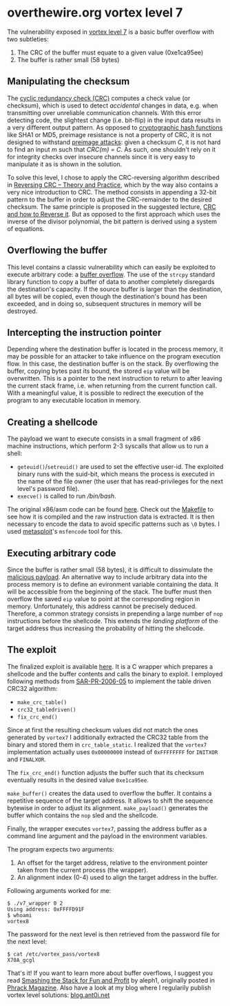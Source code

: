 overthewire.org vortex level 7
==============================

The vulnerability exposed in [vortex level 7][vortex7] is a
basic buffer overflow with two subtleties:

1. The CRC of the buffer must equate to a given value (0xe1ca95ee)
2. The buffer is rather small (58 bytes)


Manipulating the checksum
-------------------------

The [cyclic redundancy check (CRC)][wiki-crc] computes a check  value (or checksum), which is used to detect 
*accidental* changes in data, e.g. when transmitting over unreliable communication channels. With this
error detecting code, the slightest change (i.e. bit-flip) in the input data results in a very different
output pattern. As opposed to [cryptographic hash functions][wiki-crypto-hash] like SHA1 or MD5, 
preimage resistance is not a property of CRC, it is not designed to withstand 
[preimage attacks][wiki-preimage-attacks]: given a checksum *C*, it is not hard to 
find an input *m* such that *CRC(m) = C*. As such, one shouldn't rely on it for integrity checks over 
insecure channels since it is very easy to manipulate it as is shown in the solution.

To solve this level, I chose to apply the CRC-reversing algorithm described in 
[Reversing CRC – Theory and Practice][SAR-PR-2006-05], 
which by the way also contains a very nice introduction to CRC. The method consists in appending a 32-bit 
pattern to the buffer in order to adjust the CRC-remainder to the desired checksum. The same principle is 
proposed in the suggested lecture, [CRC and how to Reverse it][reverse-crc]. 
But as opposed to the first approach which uses the inverse of the divisor polynomial, the bit pattern is 
derived using a system of equations.


Overflowing the buffer
----------------------

This level contains a classic vulnerability which can easily be exploited to execute arbitrary code: a 
[buffer overflow][wiki-buffer-overflow]. The use of the `strcpy` standard library
function to copy a buffer of data to another completely disregards the destination's capacity. If the
source buffer is larger than the destination, all bytes will be copied, even though the destination's
bound has been exceeded, and in doing so, subsequent structures in memory will be destroyed.

Intercepting the instruction pointer
------------------------------------

Depending where the destination buffer is located in the process memory, it may be possible for an
attacker to take influence on the program execution flow. In this case, the destination buffer is
on the stack. By overflowing the buffer, copying bytes past its bound, the stored `eip` value will
be overwritten. This is a pointer to the next instruction to return to after leaving the current
stack frame, i.e. when returning from the current function call. With a meaningful value, it is possible
to redirect the execution of the program to any executable location in memory.

Creating a shellcode
--------------------

The payload we want to execute consists in a small fragment of x86 machine instructions, which perform
2-3 syscalls that allow us to run a shell:
* `geteuid()`/`setreuid()` are used to set the effective user-id. The exploited binary runs with 
   the suid-bit, which means the process is executed in the name of the file owner (the user that
   has read-privileges for the next level's password file).
* `execve()` is called to run */bin/bash*.

The original x86/asm code can be found [here](/antoinet/vortex/blob/master/shellcode/shellcode.s). Check
out the [Makefile](/antoinet/vortex/blob/master/shellcode/Makefile) to see how it is compiled and the raw
instruction data is extracted. It is then necessary to encode the data to avoid specific patterns such
as `\0` bytes. I used [metasploit][metasploit]'s `msfencode` tool for this.


Executing arbitrary code
------------------------

Since the buffer is rather small (58 bytes), it is difficult to dissimulate the
[malicious payload][wiki-shellcode]. An alternative way to include arbitrary data
into the process memory is to define an evironment variable containing the data. It will be accessible
from the beginning of the stack. The buffer must then overflow the saved `eip` value to point
at the corresponding region in memory. Unfortunately, this address cannot be precisely deduced.
Therefore, a common strategy consists in prepending a large number of `nop` instructions before
the shellcode. This extends the *landing platform* of the target address thus increasing the
probability of hitting the shellcode.


The exploit
-----------

The finalized exploit is available [here](/antoinet/vortex/blob/master/vortex07/v7_wrapper.c).
It is a C wrapper which prepares a shellcode and the buffer contents and calls the binary
to exploit. I employed following methods from [SAR-PR-2006-05] to implement the table driven
CRC32 algorithm:

* `make_crc_table()`
* `crc32_tabledriven()`
* `fix_crc_end()`

Since at first the resulting checksum values did not match the ones generated by `vortex7`
I additionally extracted the CRC32 table from the binary and stored them in `crc_table_static`.
I realized that the `vortex7` implementation actually uses `0x00000000` instead of `0xFFFFFFFF`
for `INITXOR` and `FINALXOR`.

The `fix_crc_end()` function adjusts the buffer such that its checksum eventually results in
the desired value `0xe1ca95ee`.

`make_buffer()` creates the data used to overflow the buffer. It contains a repetitive sequence
of the target address. It allows to shift the sequence bytewise in order to adjust its alignment.
`make_payload()` generates the buffer which contains the `nop` sled and the shellcode. 

Finally, the wrapper executes `vortex7`, passing the address buffer as a command line argument
and the payload in the environment variables.

The program expects two arguments:

1. An offset for the target address, relative to the environment pointer taken from the current
process (the wrapper).
2. An alignment index (0-4) used to align the target address in the buffer.

Following arguments worked for me:

    $ ./v7_wrapper 0 2
    Using address: 0xFFFFD91F
    $ whoami
    vortex8

The password for the next level is then retrieved from the password file for the next level:

    $ cat /etc/vortex_pass/vortex8 
    X70A_gcgl

That's it! If you want to learn more about buffer overflows, I suggest you read
[Smashing the Stack for Fun and Profit][smashstack] by aleph1, originally posted in
[Phrack Magazine][phrack].
Also have a look at my blog where I regularily publish vortex level solutions:
[blog.ant0i.net][ant0inet]

[vortex7]: http://www.overthewire.org/wargames/vortex/vortex7.shtml
[wiki-crc]: http://en.wikipedia.org/wiki/Cyclic_redundancy_check
[wiki-crypto-hash]: http://en.wikipedia.org/wiki/Cryptographic_hash_function
[wiki-preimage-attacks]: http://en.wikipedia.org/wiki/Preimage_attack
[SAR-PR-2006-05]: http://sar.informatik.hu-berlin.de/research/publications/SAR-PR-2006-05/SAR-PR-2006-05_.pdf
[reverse-crc]: http://www.woodmann.com/fravia/crctut1.htm
[wiki-buffer-overflow]: http://en.wikipedia.org/wiki/Buffer_overflow
[metasploit]: http://framework.metasploit.com/
[wiki-shellcode]: http://en.wikipedia.org/wiki/Shellcode
[smashstack]: http://insecure.org/stf/smashstack.html
[phrack]: http://www.phrack.org
[ant0inet]: http://blog.ant0i.net/search/label/vortex

